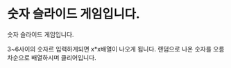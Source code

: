 # 숫자 슬라이드 게임입니다.
숫자 슬라이드 게임입니다.

3~6사이의 숫자르 입력하게되면 x*x배열이 나오게 됩니다.
랜덤으로 나온 숫자를 오름차순으로 배열하시며 클리어입니다.
